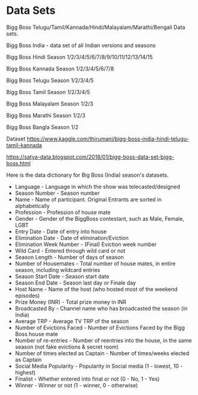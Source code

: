 # Data Sets
Bigg Boss Telugu/Tamil/Kannada/Hindi/Malayalam/Marathi/Bengali Data sets.

Bigg Boss India - data set of all Indian versions and seasons


Bigg Boss Hindi Season 1/2/3/4/5/6/7/8/9/10/11/12/13/14/15

Bigg Boss Kannada Season 1/2/3/4/5/6/7/8

Bigg Boss Telugu Season 1/2/3/4/5

Bigg Boss Tamil Season 1/2/3/4/5

Bigg Boss Malayalam Season 1/2/3

Bigg Boss Marathi Season 1/2/3

Bigg Boss Bangla Season 1/2


Dataset https://www.kaggle.com/thirumani/bigg-boss-india-hindi-telugu-tamil-kannada

https://satya-data.blogspot.com/2018/01/bigg-boss-data-set-bigg-boss.html

Here is the data dictionary for Big Boss (India) season's datasets.


- Language - Language in which the show was telecasted/designed
- Season Number - Season number
- Name - Name of participant. Original Entrants are sorted in alphabetically
- Profession - Profession of house mate
- Gender - Gender of the BiggBoss contestant, such as Male, Female, LGBT
- Entry Date - Date of entry into house
- Elimination Date - Date of elimination/Eviction
- Elimination Week Number - (Final) Eviction week number
- Wild Card - Entered through wild card or not
- Season Length - Number of days of season
- Number of Housemates - Total number of house mates, in entire season, including wildcard entries
- Season Start Date - Season start date
- Season End Date - Season last day or Finale day
- Host Name - Name of the host (who hosted most of the weekend episodes)
- Prize Money (INR) - Total prize money in INR
- Broadcasted By - Channel name who has broadcasted the season (in India)
- Average TRP - Average TV TRP of the season
- Number of Evictions Faced - Number of Evictions Faced by the Bigg Boss house mate
- Number of re-entries - Number of reentries into the house, in the same season (not fake evictions & secret room)
- Number of times elected as Captain - Number of times/weeks elected as Captain
- Social Media Popularity - Popularity in Social media (1 - lowest, 10 - highest)
- Finalist - Whether entered into final or not (0 - No, 1 - Yes)
- Winner - Winner or not (1 - winner, 0 - otherwise)

